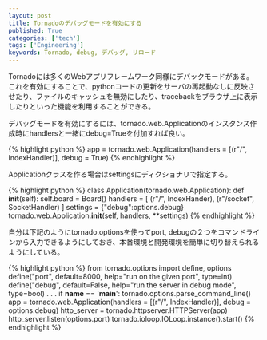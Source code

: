 ```yaml
---
layout: post
title: Tornadoのデバッグモードを有効にする
published: True
categories: ['tech']
tags: ['Engineering']
keywords: Tornado, debug, デバッグ, リロード
---
```


Tornadoには多くのWebアプリフレームワーク同様にデバックモードがある。これを有効にすることで、pythonコードの更新をサーバの再起動なしに反映させたり、ファイルのキャッシュを無効にしたり、tracebackをブラウザ上に表示したりといった機能を利用することができる。

デバッグモードを有効にするには、tornado.web.Applicationのインスタンス作成時にhandlersと一緒にdebug=Trueを付加すれば良い。

{% highlight python %}
app = tornado.web.Application(handlers = [(r"/",  IndexHandler)], debug = True)
{% endhighlight %}

Applicationクラスを作る場合はsettingsにディクショナリで指定する。

{% highlight python %}
class Application(tornado.web.Application):
    def __init__(self):
        self.board = Board()
        handlers = [
            (r"/", IndexHander),
            (r"/socket", SocketHandler)
        ]
        settings = {"debug":options.debug}
        tornado.web.Application.__init__(self, handlers, **settings)
{% endhighlight %}

自分は下記のようにtornado.optionsを使ってport, debugの２つをコマンドラインから入力できるようにしておき、本番環境と開発環境を簡単に切り替えられるようにしている。

{% highlight python %}
from tornado.options import define, options
define("port", default=8000, help="run on the given port", type=int)
define("debug", default=False, help="run the server in debug mode", type=bool)
.
.
.
if __name__ == '__main__':
    tornado.options.parse_command_line()
    app = tornado.web.Application(handlers = [(r"/",  IndexHandler)], debug = options.debug)
    http_server = tornado.httpserver.HTTPServer(app)
    http_server.listen(options.port)
    tornado.ioloop.IOLoop.instance().start()
{% endhighlight %}
